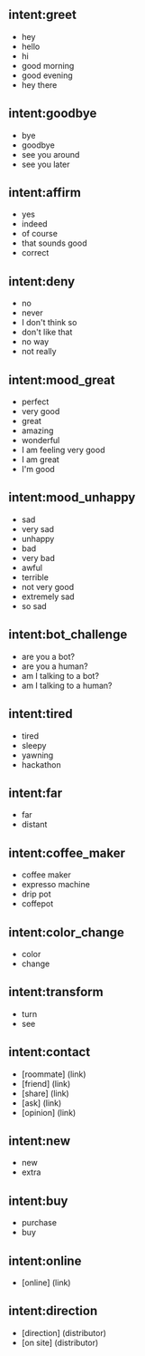 ## intent:greet
- hey
- hello
- hi
- good morning
- good evening
- hey there

## intent:goodbye
- bye
- goodbye
- see you around
- see you later

## intent:affirm
- yes
- indeed
- of course
- that sounds good
- correct

## intent:deny
- no
- never
- I don't think so
- don't like that
- no way
- not really

## intent:mood_great
- perfect
- very good
- great
- amazing
- wonderful
- I am feeling very good
- I am great
- I'm good

## intent:mood_unhappy
- sad
- very sad
- unhappy
- bad
- very bad
- awful
- terrible
- not very good
- extremely sad
- so sad

## intent:bot_challenge
- are you a bot?
- are you a human?
- am I talking to a bot?
- am I talking to a human?

## intent:tired
- tired
- sleepy
- yawning
- hackathon

## intent:far
- far
- distant

## intent:coffee_maker
- coffee maker
- expresso machine
- drip pot
- coffepot

## intent:color_change
- color
- change

## intent:transform
- turn
- see

## intent:contact
- [roommate] (link)
- [friend] (link)
- [share] (link)
- [ask] (link)
- [opinion] (link)

## intent:new 
- new
- extra

## intent:buy
- purchase
- buy

## intent:online
- [online] (link)

## intent:direction
- [direction] (distributor)
- [on site] (distributor)










